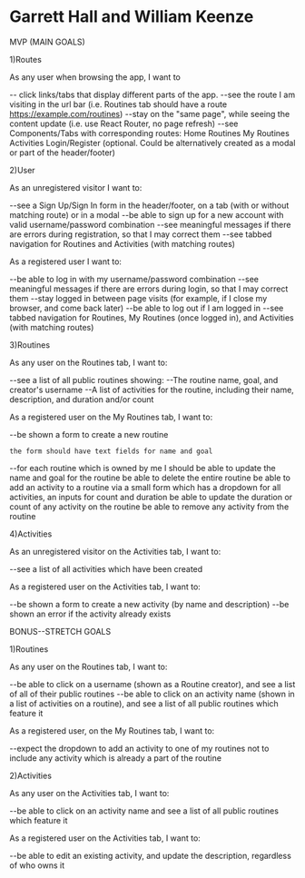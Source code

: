 # Garrett Hall and William Keenze

MVP (MAIN GOALS)

1)Routes

As any user when browsing the app, I want to

-- click links/tabs that display different parts of the app.
--see the route I am visiting in the url bar (i.e. Routines tab should have a route https://example.com/routines)
--stay on the "same page", while seeing the content update (i.e. use React Router, no page refresh)
--see Components/Tabs with corresponding routes:
    Home
    Routines
    My Routines
    Activities
    Login/Register (optional. Could be alternatively created as a modal or part of the header/footer)

2)User

As an unregistered visitor I want to:

--see a Sign Up/Sign In form in the header/footer, on a tab (with or without matching route) or in a modal
--be able to sign up for a new account with valid username/password combination
--see meaningful messages if there are errors during registration, so that I may correct them
--see tabbed navigation for Routines and Activities (with matching routes)

As a registered user I want to:

--be able to log in with my username/password combination
--see meaningful messages if there are errors during login, so that I may correct them
--stay logged in between page visits (for example, if I close my browser, and come back later)
--be able to log out if I am logged in
--see tabbed navigation for Routines, My Routines (once logged in), and Activities (with matching routes)

3)Routines

As any user on the Routines tab, I want to:

--see a list of all public routines showing:
--The routine name, goal, and creator's username
--A list of activities for the routine, including their name, description, and duration and/or count

As a registered user on the My Routines tab, I want to:

--be shown a form to create a new routine

    the form should have text fields for name and goal

--for each routine which is owned by me I should
        be able to update the name and goal for the routine
        be able to delete the entire routine
        be able to add an activity to a routine via a small form which has a dropdown for all activities, an inputs for count and duration
        be able to update the duration or count of any activity on the routine
        be able to remove any activity from the routine

4)Activities

As an unregistered visitor on the Activities tab, I want to:

--see a list of all activities which have been created

As a registered user on the Activities tab, I want to:

--be shown a form to create a new activity (by name and description)
--be shown an error if the activity already exists

BONUS--STRETCH GOALS

1)Routines

As any user on the Routines tab, I want to:

--be able to click on a username (shown as a Routine creator), and see a list of all of their public routines
--be able to click on an activity name (shown in a list of activities on a routine), and see a list of all public routines which feature it

As a registered user, on the My Routines tab, I want to:

--expect the dropdown to add an activity to one of my routines not to include any activity which is already a part of the routine

2)Activities

As any user on the Activities tab, I want to:

--be able to click on an activity name and see a list of all public routines which feature it

As a registered user on the Activities tab, I want to:

--be able to edit an existing activity, and update the description, regardless of who owns it